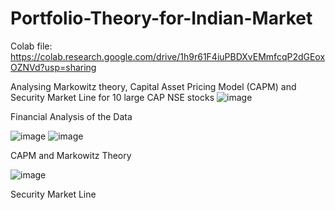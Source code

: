 # Portfolio-Theory-for-Indian-Market
Colab file: https://colab.research.google.com/drive/1h9r61F4iuPBDXvEMmfcqP2dGEoxOZNVd?usp=sharing 

Analysing Markowitz theory, Capital Asset Pricing Model (CAPM) and Security Market Line for 10 large CAP NSE stocks
![image](https://user-images.githubusercontent.com/86458423/222504968-6938b398-fef1-4324-b663-0efa13df8b88.png)

Financial Analysis of the Data

![image](https://user-images.githubusercontent.com/86458423/222505194-f66d2c49-7b2d-4446-8313-a5ae21f0de5f.png)
![image](https://user-images.githubusercontent.com/86458423/222505307-d3a02fed-24f9-4c2f-b8c6-515eb246d88c.png)

CAPM and Markowitz Theory


![image](https://user-images.githubusercontent.com/86458423/222505513-539a3209-8c1d-433d-a58d-f01f61a4d176.png)

Security Market Line

